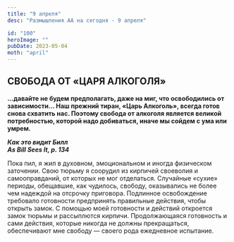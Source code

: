 ```yaml
---
title: "9 апреля"
desc: "Размышления АА на сегодня - 9 апреля"

id: "100"
heroImage: ""
pubDate: 2023-05-04
moth: "april"
---
```


## СВОБОДА ОТ «ЦАРЯ АЛКОГОЛЯ»

**…давайте не будем предполагать, даже на миг, что освободились от
зависимости… Наш прежний тиран, «Царь Алкоголь», всегда готов снова схватить
нас. Поэтому свобода от алкоголя является великой потребностью, которой надо
добиваться, иначе мы сойдем с ума или умрем.**

**_Как это видит Билл  
As Bill Sees It, p. 134_**

Пока пил, я жил в духовном, эмоциональном и иногда физическом заточении. Свою
тюрьму я соорудил из кирпичей своеволия и самооправданий, от которых не мог
отделаться. Случайные «сухие» периоды, обещавшие, как чудилось, свободу,
оказывались не более чем надеждой на отсрочку приговора. Подлинное
освобождение требовало готовности предпринять правильные действия, чтобы
открыть замок. С помощью моей готовности и действий откроется замок тюрьмы и
рассыплются кирпичи. Продолжающаяся готовность и сами действия, которые
никогда не должны прекращаться, обеспечивают мне свободу — своего рода
ежедневное испытание.
